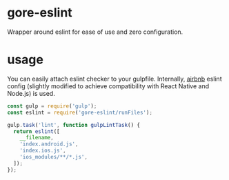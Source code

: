 # gore-eslint

Wrapper around eslint for ease of use and zero configuration.

# usage

You can easily attach eslint checker to your gulpfile.
Internally, [airbnb](https://github.com/airbnb/javascript) eslint config
(slightly modified to achieve compatibility with React Native and Node.js) is
used.

```JavaScript
const gulp = require('gulp');
const eslint = require('gore-eslint/runFiles');

gulp.task('lint', function gulpLintTask() {
  return eslint([
    __filename,
    'index.android.js',
    'index.ios.js',
    'ios_modules/**/*.js',
  ]);
});
```
